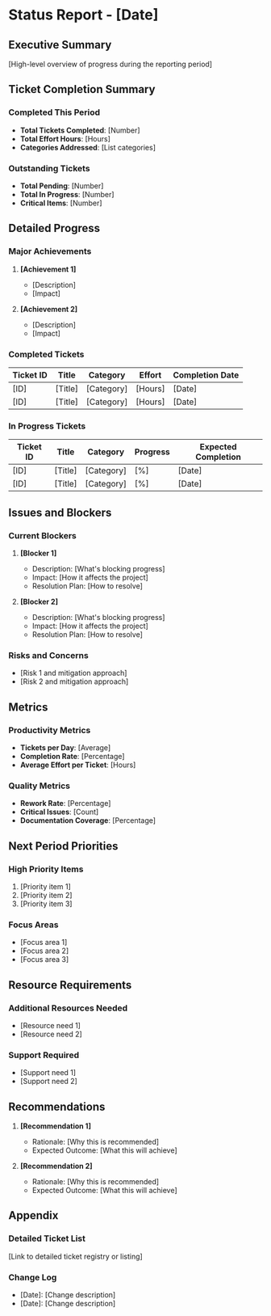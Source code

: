 
# Status Report - [Date]

## Executive Summary

[High-level overview of progress during the reporting period]

## Ticket Completion Summary

### Completed This Period
- **Total Tickets Completed**: [Number]
- **Total Effort Hours**: [Hours]
- **Categories Addressed**: [List categories]

### Outstanding Tickets
- **Total Pending**: [Number]
- **Total In Progress**: [Number]
- **Critical Items**: [Number]

## Detailed Progress

### Major Achievements
1. **[Achievement 1]**
   - [Description]
   - [Impact]

2. **[Achievement 2]**
   - [Description] 
   - [Impact]

### Completed Tickets

| Ticket ID | Title | Category | Effort | Completion Date |
|-----------|-------|----------|--------|----------------|
| [ID] | [Title] | [Category] | [Hours] | [Date] |
| [ID] | [Title] | [Category] | [Hours] | [Date] |

### In Progress Tickets

| Ticket ID | Title | Category | Progress | Expected Completion |
|-----------|-------|----------|----------|-------------------|
| [ID] | [Title] | [Category] | [%] | [Date] |
| [ID] | [Title] | [Category] | [%] | [Date] |

## Issues and Blockers

### Current Blockers
1. **[Blocker 1]**
   - Description: [What's blocking progress]
   - Impact: [How it affects the project]
   - Resolution Plan: [How to resolve]

2. **[Blocker 2]**
   - Description: [What's blocking progress]
   - Impact: [How it affects the project] 
   - Resolution Plan: [How to resolve]

### Risks and Concerns
- [Risk 1 and mitigation approach]
- [Risk 2 and mitigation approach]

## Metrics

### Productivity Metrics
- **Tickets per Day**: [Average]
- **Completion Rate**: [Percentage]
- **Average Effort per Ticket**: [Hours]

### Quality Metrics
- **Rework Rate**: [Percentage]
- **Critical Issues**: [Count]
- **Documentation Coverage**: [Percentage]

## Next Period Priorities

### High Priority Items
1. [Priority item 1]
2. [Priority item 2]
3. [Priority item 3]

### Focus Areas
- [Focus area 1]
- [Focus area 2]
- [Focus area 3]

## Resource Requirements

### Additional Resources Needed
- [Resource need 1]
- [Resource need 2]

### Support Required
- [Support need 1]
- [Support need 2]

## Recommendations

1. **[Recommendation 1]**
   - Rationale: [Why this is recommended]
   - Expected Outcome: [What this will achieve]

2. **[Recommendation 2]**
   - Rationale: [Why this is recommended]
   - Expected Outcome: [What this will achieve]

## Appendix

### Detailed Ticket List
[Link to detailed ticket registry or listing]

### Change Log
- [Date]: [Change description]
- [Date]: [Change description]
